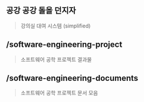 ## 공강 공강 돌을 던지자
> 강의실 대여 시스템 (simplified)

## /software-engineering-project
> 소프트웨어 공학 프로젝트 결과물

## /software-engineering-documents
> 소프트웨어 공학 프로젝트 문서 모음
